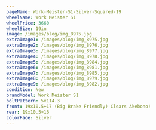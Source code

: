 ```yaml
---
pageName: Work-Meister-S1-Silver-Squared-19
wheelName: Work Meister S1
wheelPrice: 3660
wheelSize: 19in
image: /images/blog/img_8975.jpg
extraImage1: /images/blog/img_8975.jpg
extraImage2: /images/blog/img_8976.jpg
extraImage3: /images/blog/img_8977.jpg
extraImage4: /images/blog/img_8978.jpg
extraImage5: /images/blog/img_8984.jpg
extraImage6: /images/blog/img_8981.jpg
extraImage7: /images/blog/img_8985.jpg
extraImage8: /images/blog/img_8979.jpg
extraImage9: /images/blog/img_8982.jpg
condition: New
brandModel: Work Meister S1
boltPattern: 5x114.3
front: 19x10.5+17 (Big Brake Friendly) Clears Akebono!
rear: 19x10.5+16
colorFace: Silver
---
```

